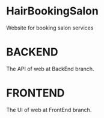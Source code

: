 # HairBookingSalon
Website for booking salon services

# BACKEND
The API of web at BackEnd branch.

# FRONTEND
The UI of web at FrontEnd branch.
